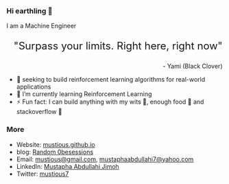 ### Hi earthling 👋
I am a Machine Engineer
<p style="text-align: right; font-size: x-large">
"Surpass your limits. Right here, right now" 
</p>
<p style="text-align: right;">- Yami (Black Clover)</p>

- 🔭 seeking to build reinforcement learning algorithms for real-world applications
- 🌱 I’m currently learning Reinforcement Learning
- ⚡ Fun fact: I can build anything with my wits 💪, enough food 🍲 and stackoverflow 👻
### More
+ Website: [mustious.github.io](https://mustious.github.io/)
+ blog: [Random 0besessions](https://mustious.github.io/randomobsessions/)
+ Email: mustious@gmail.com, mustaphaabdullahi7@yahoo.com
+ LinkedIn: [Mustapha Abdullahi Jimoh](https://www.linkedin.com/in/mustious/)
+ Twitter: [mustious7](https://twitter.com/mustious7?lang=en)

